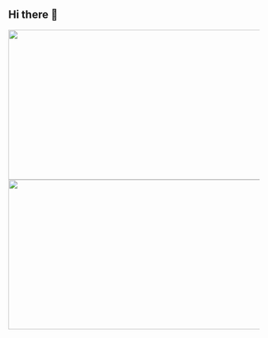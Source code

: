 ## Hi there 👋


<a href="https://github.com/devxb/gitanimals">
  <img
    src="https://render.gitanimals.org/lines/sueroku?pet-id=603560511963361011"
    width="600"
    height="300"
  />
</a>
  
<a href="https://github.com/devxb/gitanimals">
<img
  src="https://render.gitanimals.org/farms/sueroku"
  width="600"
  height="300"
/>
</a>
  

<!--
**sueroku/sueroku** is a ✨ _special_ ✨ repository because its `README.md` (this file) appears on your GitHub profile.

Here are some ideas to get you started:

- 🔭 I’m currently working on ...
- 🌱 I’m currently learning ...
- 👯 I’m looking to collaborate on ...
- 🤔 I’m looking for help with ...
- 💬 Ask me about ...
- 📫 How to reach me: ...
- 😄 Pronouns: ...
- ⚡ Fun fact: ...
-->
